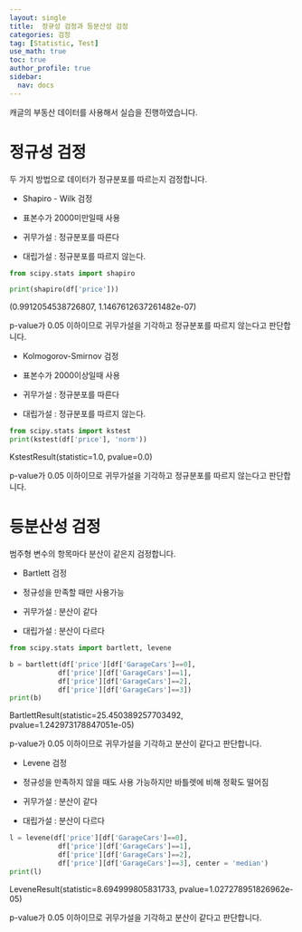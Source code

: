 ```yaml
---
layout: single
title:  정규성 검정과 등분산성 검정
categories: 검정
tag: [Statistic, Test]
use_math: true
toc: true
author_profile: true
sidebar:
  nav: docs
---
```


캐글의 부동산 데이터를 사용해서 실습을 진행하였습니다.

# 정규성 검정

두 가지 방법으로 데이터가 정규분포를 따르는지 검정합니다.

- Shapiro - Wilk 검정
 - 표본수가 2000미만일때 사용

 - 귀무가설 : 정규분포를 따른다
 - 대립가설 : 정규분포를 따르지 않는다.

```python
from scipy.stats import shapiro

print(shapiro(df['price']))
```
(0.9912054538726807, 1.1467612637261482e-07)

p-value가 0.05 이하이므로 귀무가설을 기각하고 정규분포를 따르지 않는다고 판단합니다.

- Kolmogorov-Smirnov 검정
 - 표본수가 2000이상일때 사용

 - 귀무가설 : 정규분포를 따른다
 - 대립가설 : 정규분포를 따르지 않는다.

```python
from scipy.stats import kstest
print(kstest(df['price'], 'norm'))
```
KstestResult(statistic=1.0, pvalue=0.0)

p-value가 0.05 이하이므로 귀무가설을 기각하고 정규분포를 따르지 않는다고 판단합니다.



# 등분산성 검정

범주형 변수의 항목마다 분산이 같은지 검정합니다.


- Bartlett 검정
 - 정규성을 만족할 때만 사용가능

 - 귀무가설 : 분산이 같다
 - 대립가설 : 분산이 다르다

```python
from scipy.stats import bartlett, levene

b = bartlett(df['price'][df['GarageCars']==0], 
            df['price'][df['GarageCars']==1], 
            df['price'][df['GarageCars']==2], 
            df['price'][df['GarageCars']==3])
print(b)
```
BartlettResult(statistic=25.450389257703492, pvalue=1.242973178847051e-05)

p-value가 0.05 이하이므로 귀무가설을 기각하고 분산이 같다고 판단합니다.

- Levene 검정 
 - 정규성을 만족하지 않을 때도 사용 가능하지만 바틀렛에 비해 정확도 떨어짐

 - 귀무가설 : 분산이 같다
 - 대립가설 : 분산이 다르다

```python
l = levene(df['price'][df['GarageCars']==0],
            df['price'][df['GarageCars']==1],
            df['price'][df['GarageCars']==2],
            df['price'][df['GarageCars']==3], center = 'median')
print(l)
```
LeveneResult(statistic=8.694999805831733, pvalue=1.027278951826962e-05)

p-value가 0.05 이하이므로 귀무가설을 기각하고 분산이 같다고 판단합니다.